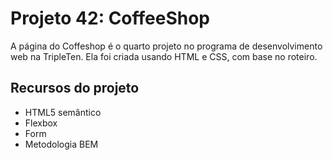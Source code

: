 # Projeto 42: CoffeeShop

A página do Coffeshop é o quarto projeto no programa de desenvolvimento web na TripleTen. Ela foi criada usando HTML e CSS, com base no roteiro.

## Recursos do projeto

- HTML5 semântico
- Flexbox
- Form
- Metodologia BEM
